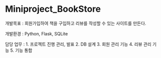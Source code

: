 # Miniproject_BookStore

개발목표 : 회원가입하여 책을 구입하고 리뷰를 작성할 수 있는 사이트를 만든다. 

개발환경 : Python, Flask, SQLite

담당 업무 : 
    1.	프로젝트 진행 관리, 발표
    2.	DB 설계
    3.	회원 관리 기능
    4.	리뷰 관리 기능
    5.	기능 통합
